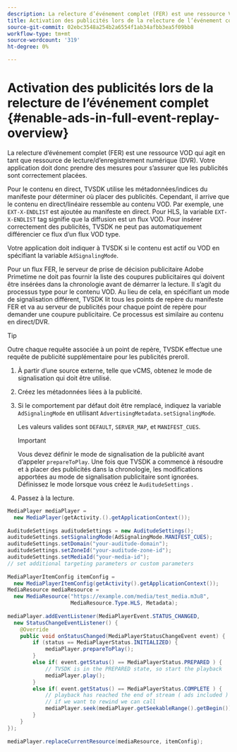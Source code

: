 ```yaml
---
description: La relecture d’événement complet (FER) est une ressource VOD qui agit en tant que ressource de lecture/d’enregistrement numérique (DVR). Votre application doit donc prendre des mesures pour s’assurer que les publicités sont correctement placées.
title: Activation des publicités lors de la relecture de l’événement complet
source-git-commit: 02ebc3548a254b2a6554f1ab34afbb3ea5f09bb8
workflow-type: tm+mt
source-wordcount: '319'
ht-degree: 0%

---
```


# Activation des publicités lors de la relecture de l’événement complet {#enable-ads-in-full-event-replay-overview}

La relecture d’événement complet (FER) est une ressource VOD qui agit en tant que ressource de lecture/d’enregistrement numérique (DVR). Votre application doit donc prendre des mesures pour s’assurer que les publicités sont correctement placées.

Pour le contenu en direct, TVSDK utilise les métadonnées/indices du manifeste pour déterminer où placer des publicités. Cependant, il arrive que le contenu en direct/linéaire ressemble au contenu VOD. Par exemple, une `EXT-X-ENDLIST` est ajoutée au manifeste en direct. Pour HLS, la variable `EXT-X-ENDLIST` tag signifie que la diffusion est un flux VOD. Pour insérer correctement des publicités, TVSDK ne peut pas automatiquement différencier ce flux d’un flux VOD type.

Votre application doit indiquer à TVSDK si le contenu est actif ou VOD en spécifiant la variable `AdSignalingMode`.

Pour un flux FER, le serveur de prise de décision publicitaire Adobe Primetime ne doit pas fournir la liste des coupures publicitaires qui doivent être insérées dans la chronologie avant de démarrer la lecture. Il s’agit du processus type pour le contenu VOD. Au lieu de cela, en spécifiant un mode de signalisation différent, TVSDK lit tous les points de repère du manifeste FER et va au serveur de publicités pour chaque point de repère pour demander une coupure publicitaire. Ce processus est similaire au contenu en direct/DVR.

>[!TIP]
>
>Outre chaque requête associée à un point de repère, TVSDK effectue une requête de publicité supplémentaire pour les publicités preroll.

1. À partir d’une source externe, telle que vCMS, obtenez le mode de signalisation qui doit être utilisé.
1. Créez les métadonnées liées à la publicité.
1. Si le comportement par défaut doit être remplacé, indiquez la variable `AdSignalingMode` en utilisant `AdvertisingMetadata.setSignalingMode`.

   Les valeurs valides sont `DEFAULT`, `SERVER_MAP`, et `MANIFEST_CUES`.

   >[!IMPORTANT]
   >
   >Vous devez définir le mode de signalisation de la publicité avant d’appeler `prepareToPlay`. Une fois que TVSDK a commencé à résoudre et à placer des publicités dans la chronologie, les modifications apportées au mode de signalisation publicitaire sont ignorées. Définissez le mode lorsque vous créez le `AuditudeSettings` .

1. Passez à la lecture.

<!--<a id="example_6DECA71C3C3B4551805C09A80686552F"></a>-->

```java
MediaPlayer mediaPlayer =  
  new MediaPlayer(getActivity.().getApplicationContext()); 
 
AuditudeSettings auditudeSettings = new AuditudeSettings(); 
auditudeSettings.setSignalingMode(AdSignalingMode.MANIFEST_CUES); 
auditudeSettings.setDomain("your-auditude-domain"); 
auditudeSettings.setZoneId("your-auditude-zone-id"); 
auditudeSettings.setMediaId("your-media-id"); 
// set additional targeting parameters or custom parameters 
 
MediaPlayerItemConfig itemConfig =  
  new MediaPlayerItemConfig(getActivity().getApplicationContext()); 
MediaResource mediaResource =  
  new MediaResource("https://example.com/media/test_media.m3u8",  
                    MediaResource.Type.HLS, Metadata); 
 
mediaPlayer.addEventListener(MediaPlayerEvent.STATUS_CHANGED,  
  new StatusChangeEventListener() { 
    @Override 
    public void onStatusChanged(MediaPlayerStatusChangeEvent event) { 
        if (status == MediaPlayerStatus.INITIALIZED) { 
            mediaPlayer.prepareToPlay(); 
        } 
        else if( event.getStatus() == MediaPlayerStatus.PREPARED ) { 
            // TVSDK is in the PREPARED state, so start the playback 
            mediaPlayer.play(); 
        } 
        else if( event.getStatus() == MediaPlayerStatus.COMPLETE ) { 
            // playback has reached the end of stream ( ads included ) 
            // if we want to rewind we can call 
            mediaPlayer.seek(mediaPlayer.getSeekableRange().getBegin()); 
        } 
    } 
}); 
 
mediaPlayer.replaceCurrentResource(mediaResource, itemConfig); 
```

